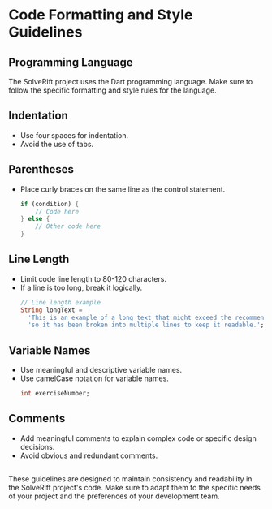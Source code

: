 # Code Formatting and Style Guidelines

## Programming Language
The SolveRift project uses the Dart programming language. Make sure to follow the specific formatting and style rules for the language.

## Indentation
- Use four spaces for indentation.
- Avoid the use of tabs.

## Parentheses
- Place curly braces on the same line as the control statement.
  ```dart
  if (condition) {
      // Code here
  } else {
      // Other code here
  }

## Line Length
- Limit code line length to 80-120 characters.
- If a line is too long, break it logically.
  ```dart
  // Line length example
  String longText =
    'This is an example of a long text that might exceed the recommended length, ' +
    'so it has been broken into multiple lines to keep it readable.';

## Variable Names
- Use meaningful and descriptive variable names.
- Use camelCase notation for variable names.
  ```dart
  int exerciseNumber;

## Comments
- Add meaningful comments to explain complex code or specific design decisions.
- Avoid obvious and redundant comments.

##
These guidelines are designed to maintain consistency and readability in the SolveRift project's code. Make sure to adapt them to the specific needs of your project and the preferences of your development team.
